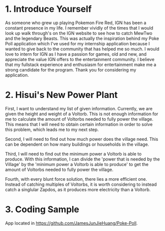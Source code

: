 # 1. Introduce Yourself
As someone who grew up playing Pokemon Fire Red, IGN has been a constant presence in my life. I remember vividly of the times that I would look up walk through's on the IGN website to see how to catch MewTwo and the legendary Beasts. This was actually the inspiration behind my Poke Poll application which I've used for my internship application because I wanted to give back to the community that has helped me so much. I would love to intern for IGN as I have a passion for games, old and new, and appreciate the value IGN offers to the entertainment community. I believe that my fullstack experience and enthusiasm for entertainment make me a strong candidate for the program. Thank you for considering my application.


# 2. Hisui's New Power Plant
First, I want to understand my list of given information. Currently, we are given the height and weight of a Voltorb. This is not enough information for me to calculate the amount of Voltorbs needed to fully power the village. This means that I will need to obtain certain information in order to solve this problem, which leads me to my next step.

Second, I will need to find out how much power does the village need. This can be dependent on how many buildings or households in the village.

Third, I will need to find out the minimum power a Voltorb is able to produce. With this information, I can divide the 'power that is needed by the Village' by the 'minimum power a Voltorb is able to produce' to get the amount of Voltorbs needed to fully power the village.

Fourth, with every blunt force solution, there lies a more efficient one. Instead of catching multiples of Voltorbs, it is worth considering to instead catch a singlular Zapdos, as it produces more electricity than a Voltorb.

# 3. Coding Sample
App located in https://github.com/JamesJunJieHuang/Poke-Poll.
